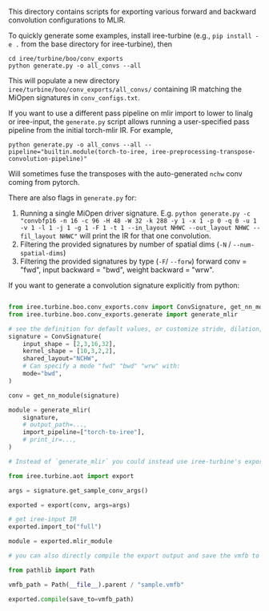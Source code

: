 This directory contains scripts for exporting various forward and backward convolution configurations to MLIR.

To quickly generate some examples, install iree-turbine (e.g., `pip install -e .` from the base directory for iree-turbine), then

```
cd iree/turbine/boo/conv_exports
python generate.py -o all_convs --all
```

This will populate a new directory `iree/turbine/boo/conv_exports/all_convs/` containing IR matching the MiOpen signatures in `conv_configs.txt`.

If you want to use a different pass pipeline on mlir import to lower to linalg or iree-input, the `generate.py` script allows running a user-specified pass pipeline from the initial torch-mlir IR. For example,

```
python generate.py -o all_convs --all --pipeline="builtin.module(torch-to-iree, iree-preprocessing-transpose-convolution-pipeline)"
```

Will sometimes fuse the transposes with the auto-generated `nchw` conv coming from pytorch.

There are also flags in `generate.py` for:

1. Running a single MiOpen driver signature. E.g.  `python generate.py -c "convbfp16 -n 16 -c 96 -H 48 -W 32 -k 288 -y 1 -x 1 -p 0 -q 0 -u 1 -v 1 -l 1 -j 1 -g 1 -F 1 -t 1 --in_layout NHWC --out_layout NHWC --fil_layout NHWC"` will print the IR for that one convolution.
2. Filtering the provided signatures by number of spatial dims (`-N` / `--num-spatial-dims`)
3. Filtering the provided signatures by type (`-F`/ `--forw`) forward conv = "fwd", input backward = "bwd", weight backward = "wrw".

If you want to generate a convolution signature explicitly from python:

```python

from iree.turbine.boo.conv_exports.conv import ConvSignature, get_nn_module
from iree.turbine.boo.conv_exports.generate import generate_mlir

# see the definition for default values, or customize stride, dilation, padding, groups, etc.
signature = ConvSignature(
    input_shape = [2,3,16,32],
    kernel_shape = [10,3,2,2],
    shared_layout="NCHW",
    # Can specify a mode "fwd" "bwd" "wrw" with:
    mode="bwd",
)

conv = get_nn_module(signature)

module = generate_mlir(
    signature,
    # output_path=...,
    import_pipeline=["torch-to-iree"],
    # print_ir=...,
)

# Instead of `generate_mlir` you could instead use iree-turbine's exporter:

from iree.turbine.aot import export

args = signature.get_sample_conv_args()

exported = export(conv, args=args)

# get iree-input IR
exported.import_to("full")

module = exported.mlir_module

# you can also directly compile the export output and save the vmfb to a file:

from pathlib import Path

vmfb_path = Path(__file__).parent / "sample.vmfb"

exported.compile(save_to=vmfb_path)

```
